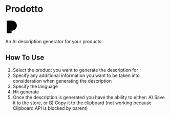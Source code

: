 # Prodotto

<img src="./assets/brand/symbol-black.svg" height=40 />

An AI description generator for your products

## How To Use

1. Select the product you want to generate the description for
2. Specify any additional information you want to be taken into consideration when generating the description
3. Specify the language
4. Hit generate
5. Once the description is generated you have the ability to either: A) Save it to the store, or B) Copy it to the clipboard (not working because Clipboard API is blocked by parent)
